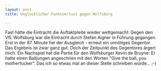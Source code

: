 ```yaml
---
layout: post
title: Unglücklicher Punktverlust gegen Wolfsburg

---
```


Fast hätte die Eintracht die Auftaktpleite wieder wettgemacht: Gegen den VfL Wolfsburg war die Eintracht durch Stefan Aigner in Führung gegangen. Erst in der 87. Minute fiel der Ausgleich - erneut ein unnötiges Gegentor. Das Ergebnis ist zwar ganz gut. Doch der Zeitpunkt des Gegentores ärgert mich. Ein Nachspiel hat die Partie für den Wolfsburger Kevin de Bruyne: Er hatte einen Balljungen angeschrien mit den Worten "Give the ball, you motherfucker". Das ich so etwas mal an dieser Stelle schreiben würde... ;-)


